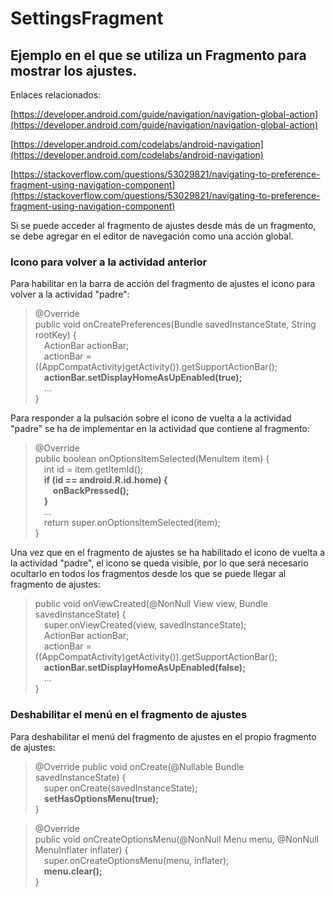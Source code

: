# SettingsFragment

## Ejemplo en el que se utiliza un Fragmento para mostrar los ajustes.

Enlaces relacionados:

[https://developer.android.com/guide/navigation/navigation-global-action](https://developer.android.com/guide/navigation/navigation-global-action)

[https://developer.android.com/codelabs/android-navigation](https://developer.android.com/codelabs/android-navigation)

[https://stackoverflow.com/questions/53029821/navigating-to-preference-fragment-using-navigation-component](https://stackoverflow.com/questions/53029821/navigating-to-preference-fragment-using-navigation-component)

Si se puede acceder al fragmento de ajustes desde más de un fragmento, se debe agregar en el editor de navegación como una acción global.

### Icono para volver a la actividad anterior

Para habilitar en la barra de acción del fragmento de ajustes el icono para volver a la actividad "padre":

>@Override  
public void onCreatePreferences(Bundle savedInstanceState, String rootKey) {  
 ActionBar actionBar;  
 actionBar = ((AppCompatActivity)getActivity()).getSupportActionBar();  
 **actionBar.setDisplayHomeAsUpEnabled(true);**  
 ...  
}

Para responder a la pulsación sobre el icono de vuelta a la actividad "padre" se ha de implementar en la actividad que contiene al fragmento:

>@Override  
public boolean onOptionsItemSelected(MenuItem item) {  
 int id = item.getItemId();  
 **if (id == android.R.id.home) {  
  onBackPressed();  
 }**  
 ...  
 return super.onOptionsItemSelected(item);  
}

Una vez que en el fragmento de ajustes se ha habilitado el icono de vuelta a la actividad "padre", el icono se queda visible, por lo que será necesario ocultarlo
en todos los fragmentos desde los que se puede llegar al fragmento de ajustes:

>public void onViewCreated(@NonNull View view, Bundle savedInstanceState) {  
 super.onViewCreated(view, savedInstanceState);  
 ActionBar actionBar;  
 actionBar = ((AppCompatActivity)getActivity()).getSupportActionBar();  
 **actionBar.setDisplayHomeAsUpEnabled(false);**  
 ...  
}

### Deshabilitar el menú en el fragmento de ajustes

Para deshabilitar el menú del fragmento de ajustes en el propio fragmento de ajustes:

>@Override
public void onCreate(@Nullable Bundle savedInstanceState) {  
 super.onCreate(savedInstanceState);  
 **setHasOptionsMenu(true);**  
}  

>@Override  
public void onCreateOptionsMenu(@NonNull Menu menu, @NonNull MenuInflater inflater) {  
 super.onCreateOptionsMenu(menu, inflater);  
 **menu.clear();**  
}  
